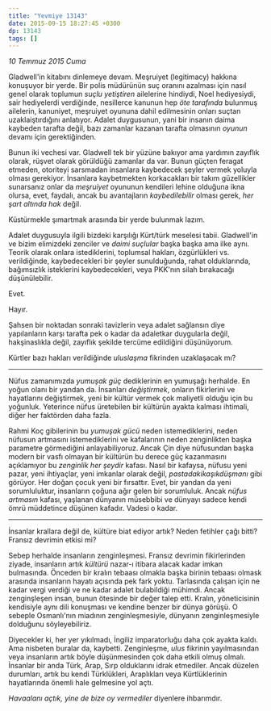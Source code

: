 ```yaml
---
title: "Yevmiye 13143"
date: 2015-09-15 18:27:45 +0300
dp: 13143
tags: []
---
```


*10 Temmuz 2015 Cuma*

Gladwell'in kitabını dinlemeye devam. Meşruiyet (legitimacy) hakkına
konuşuyor bir yerde. Bir polis müdürünün suç oranını azalması için
nasıl genel olarak toplumun *suçlu yetiştiren* ailelerine hindiydi,
Noel hediyesiydi, sair hediyelerdi verdiğinde, nesillerce kanunun hep
*öte tarafında* bulunmuş ailelerin, kanuniyet, meşruiyet oyununa
dahil edilmesinin onları suçtan uzaklaiştırdığını anlatıyor. Adalet
duygusunun, yani bir insanın daima kaybeden tarafta değil, bazı
zamanlar kazanan tarafta olmasının *oyunun* devamı için gerektiğinden. 

Bunun iki vechesi var. Gladwell tek bir yüzüne bakıyor ama yardımın
zayıflık olarak, rüşvet olarak görüldüğü zamanlar da var. Bunun güçten
feragat etmeden, otoriteyi sarsmadan insanlara kaybedecek şeyler
vermek yoluyla olması gerekiyor. İnsanlara kaybetmekten korkacakları
bir takım güzellikler sunarsanız onlar da *meşruiyet* oyununun
kendileri lehine olduğuna ikna olursa, evet, faydalı, ancak bu
avantajların *kaybedilebilir* olması gerek, *her şart altında hak*
değil.

Küstürmekle şımartmak arasında bir yerde bulunmak lazım. 

Adalet duygusuyla ilgili bizdeki karşılığı Kürt/türk meselesi
tabii. Gladwell'in ve bizim elimizdeki zenciler ve *daimi suçlular*
başka başka ama ilke aynı. Teorik olarak onlara istediklerini,
toplumsal hakları, özgürlükleri vs. verildiğinde, kaybedecekleri bir
şeyler sunulduğunda, rahat olduklarında, bağımsızlık isteklerini
kaybedecekleri, veya PKK'nın silah bırakacağı düşünülebilir.

Evet.

Hayır.

Şahsen bir noktadan sonraki tavizlerin veya adalet sağlansın diye
yapılanların karşı tarafta pek o kadar da adaletkar duygularla değil,
hakşinaslıkla değil, zayıflık şekilde tercüme edildiğini
düşünüyorum. 

Kürtler bazı hakları verildiğinde *uluslaşma* fikrinden uzaklaşacak
mı?  

-----

Nüfus zamanımızda *yumuşak güç* dediklerinin en yumuşağı herhalde. En
yoğun olanı bir yandan da. İnsanları *değiştirmek*, onların
fikirlerini ve hayatlarını değiştirmek, yeni bir kültür vermek çok
maliyetli olduğu için bu yoğunluk. Yeterince nüfus üretebilen bir
kültürün ayakta kalması ihtimali, diğer her faktörden daha fazla. 

Rahmi Koç gibilerinin bu *yumuşak gücü* neden istemediklerini, neden
nüfusun artmasını istemediklerini ve kafalarının neden zenginlikten
başka parametre görmediğini anlayabiliyoruz. Ancak Çin diye nüfusundan
başka modern bir vasfı olmayan bir kültürün bu derece güç kazanmasını
açıklamıyor bu *zenginlik her şeydir* kafası. Nasıl bir kafaysa,
nüfusu yeni pazar, yeni ihtiyaçlar, yeni imkanlar olarak değil,
*pastadakikaşıkdüşmanı* gibi görüyor. Her doğan çocuk yeni bir
fırsattır. Evet, bir yandan da yeni sorumluluktur, insanların çoğuna
ağır gelen bir sorumluluk. Ancak *nüfus artmasın* kafası, yaşlanan
dünyanın müsebbibi ve dünyayı sadece kendi ömrü müddetince düşünen
kafadır. Vadesi o kadar. 

-----

İnsanlar krallara değil de, kültüre biat ediyor artık? Neden fetihler
çağı bitti? Fransız devrimin etkisi mi?

Sebep herhalde insanların zenginleşmesi. Fransız devrimin
fikirlerinden ziyade, insanların artık *kültürü* nazar-ı itibara
alacak kadar imkan bulmasında. Önceden bir kralın tebaası olmakla
başka birinin tebaası olmask arasında insanların hayatı açısında pek
fark yoktu. Tarlasında çalışan için ne kadar vergi verdiği ve ne kadar
adalet bulabildiği mühimdi. Ancak zenginşleşen insan, bunun ötesinde
bir değer talep etti. Kralın, yöneticisinin kendisiyle aynı dili
konuşması ve kendine benzer bir dünya görüşü. O sebeple Osmanlı'nın
miadının zenginleşmesiyle, dünyanın zenginleşmesiyle dolduğunu
söyleyebiliriz.

Diyecekler ki, her yer yıkılmadı, İngiliz imparatorluğu daha çok
ayakta kaldı. Ama nisbeten buralar da, kaybetti. Zenginleşme, *ulus*
fikrinin yayılmasından veya insanların artık böyle düşünmesinden çok
daha etkili olmuş olmalı. İnsanlar bir anda Türk, Arap, Sırp
olduklarını idrak etmediler. Ancak düzelen durumları, artık bu kendi
Türklükleri, Araplıkları veya Kürtlüklerinin hayatlarında önemli hale
gelmesine yol açtı.

*Havaalanı açtık, yine de bize oy vermediler* diyenlere ihbarımdır. 

